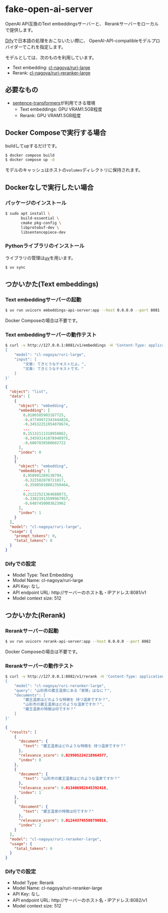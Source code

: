 # fake-open-ai-server

OpenAI API互換のText embeddingsサーバーと、
Rerankサーバーをローカルで提供します。

[Dify](https://dify.ai/)で日本語の処理をおこないたい際に、
OpenAI-API-compatibleモデルプロバイダーでこれを指定します。

モデルとしては、次のものを利用しています。

- Text embedding: [cl-nagoya/ruri-large](https://huggingface.co/cl-nagoya/ruri-large)
- Rerank: [cl-nagoya/ruri-reranker-large](https://huggingface.co/cl-nagoya/ruri-reranker-large)

## 必要なもの

- [sentence-transformers](https://sbert.net/)が利用できる環境
  - Text embeddings: GPU VRAM1.5GB程度
  - Rerank: GPU VRAM1.5GB程度


## Docker Composeで実行する場合

buildしてupするだけです。

```sh
$ docker compose build
$ docker compose up -d
```
モデルのキャッシュはホストの`volumes`ディレクトリに保持されます。


## Dockerなしで実行したい場合
### パッケージのインストール

```sh
$ sudo apt install \
       build-essential \
       cmake pkg-config \
       libprotobuf-dev \
       libsentencepiece-dev
```


### Pythonライブラリのインストール
ライブラリの管理は[uv](https://github.com/astral-sh/uv)を用います。

```sh
$ uv sync
```


## つかいかた(Text embeddings)

### Text embeddingサーバーの起動

```sh
$ uv run uvicorn embeddings-api-server:app --host 0.0.0.0 --port 8081
```

Docker Composeの場合は不要です。


### Text embeddingサーバーの動作テスト

```sh
$ curl -v http://127.0.0.1:8081/v1/embeddings -H 'Content-Type: application/json' --data-raw '
{
    "model": "cl-nagoya/ruri-large",
    "input": [
        "文章: てきとうなテキストだよ。",
        "文章: てきとうなテキストです。"
    ]
}'
```

```json
{
  "object": "list",
  "data": [
    {
      "object": "embedding",
      "embedding": [
        0.8186585903167725,
        -0.47749972343444824,
        -0.34532251954078674,
        ...
        0.15132111310958862,
        -0.34593141078948975,
        -0.6007830500602722
      ],
      "index": 0
    },
    {
      "object": "embedding",
      "embedding": [
        0.958991289138794,
        -0.322582870721817,
        -0.35985010862350464,
        ...
        0.21222521364688873,
        -0.33821913599967957,
        -0.6487450003623962
      ],
      "index": 1
    }
  ],
  "model": "cl-nagoya/ruri-large",
  "usage": {
    "prompt_tokens": 0,
    "total_tokens": 0
  }
}
```


### Difyでの設定

- Model Type: Text Embedding
- Model Name: cl-nagoya/ruri-large
- API Key: なし
- API endpoint URL: http://サーバーのホスト名・IPアドレス:8081/v1
- Model context size: 512


## つかいかた(Rerank)

### Rerankサーバーの起動

```sh
$ uv run uvicorn rerank-api-server:app --host 0.0.0.0 --port 8082
```

Docker Composeの場合は不要です。


### Rerankサーバーの動作テスト

```sh
$ curl -v http://127.0.0.1:8082/v1/rerank -H 'Content-Type: application/json' --data-raw '
{
    "model": "cl-nagoya/ruri-reranker-large",
    "query": "山形県の蔵王温泉にある「泉質」はなに？",
    "documents": [
        "蔵王温泉はどのような特徴を 持つ温泉ですか？",
        "山形市の蔵王温泉はどのような温泉ですか？",
        "蔵王温泉の特徴は何ですか？"
    ]
}'
```

```json
{
  "results": [
    {
      "document": {
        "text": "蔵王温泉はどのような特徴を 持つ温泉ですか？"
      },
      "relevance_score": 0.029905224218964577,
      "index": 0
    },
    {
      "document": {
        "text": "山形市の蔵王温泉はどのような温泉ですか？"
      },
      "relevance_score": 0.013406982645392418,
      "index": 1
    },
    {
      "document": {
        "text": "蔵王温泉の特徴は何ですか？"
      },
      "relevance_score": 0.012443745508790016,
      "index": 2
    }
  ],
  "model": "cl-nagoya/ruri-reranker-large",
  "usage": {
    "total_tokens": 0
  }
}
```


### Difyでの設定

- Model Type: Rerank
- Model Name: cl-nagoya/ruri-reranker-large
- API Key: なし
- API endpoint URL: http://サーバーのホスト名・IPアドレス:8082/v1
- Model context size: 512


